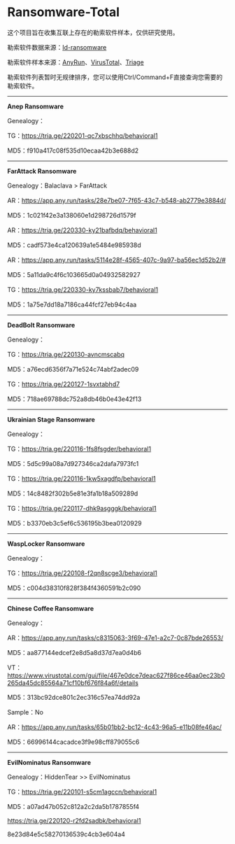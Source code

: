 # Ransomware-Total

这个项目旨在收集互联上存在的勒索软件样本，仅供研究使用。

勒索软件数据来源：[Id-ransomware](https://id-ransomware.blogspot.com/)

勒索软件样本来源：[AnyRun](https://app.any.run/)、[VirusTotal](https://www.virustotal.com/)、[Triage](https://tria.ge/)



勒索软件列表暂时无规律排序，您可以使用Ctrl/Command+F直接查询您需要的勒索软件。



------

**Anep Ransomware**

Genealogy：



TG：https://tria.ge/220201-qc7xbschhq/behavioral1

MD5：f910a417c08f535d10ecaa42b3e688d2

----

**FarAttack Ransomware**

Genealogy：Balaclava > FarAttack



AR：https://app.any.run/tasks/28e7be07-7f65-43c7-b548-ab2779e3884d/

MD5：1c021f42e3a138060e1d298726d1579f



AR：https://tria.ge/220330-ky21bafbdq/behavioral1

MD5：cadf573e4ca120639a1e5484e985938d



AR：https://app.any.run/tasks/5114e28f-4565-407c-9a97-ba56ec1d52b2/#

MD5：5a11da9c4f6c103665d0a04932582927



TG：https://tria.ge/220330-ky7kssbab7/behavioral1

MD5：1a75e7dd18a7186ca44fcf27eb94c4aa

---

**DeadBolt Ransomware**

Genealogy：



TG：https://tria.ge/220130-avncmscabq

MD5：a76ecd6356f7a71e524c74abf2adec09



TG：https://tria.ge/220127-1svxtabhd7

MD5：718ae69788dc752a8db46b0e43e42f13

---

**Ukrainian Stage Ransomware**

Genealogy：



TG：https://tria.ge/220116-1fs8fsgder/behavioral1

MD5：5d5c99a08a7d927346ca2dafa7973fc1



TG：https://tria.ge/220116-1kw5xagdfp/behavioral1

MD5：14c8482f302b5e81e3fa1b18a509289d



TG：https://tria.ge/220117-dhk9asgggk/behavioral1

MD5：b3370eb3c5ef6c536195b3bea0120929

----

**WaspLocker Ransomware**

Genealogy：



TG：https://tria.ge/220108-f2qn8scge3/behavioral1

MD5：c004d38310f828f384f4360591b2c090

---

**Chinese Coffee Ransomware**

Genealogy：



AR：https://app.any.run/tasks/c8315063-3f69-47e1-a2c7-0c87bde26553/

MD5：aa877144edcef2e8d5a8d37d7ea0d4b6



VT：https://www.virustotal.com/gui/file/467e0dce7deac627f86ce46aa0ec23b0265da45dc85564a71cf10bf676f84a6f/details

MD5：313bc92dce801c2ec316c57ea74dd92a

Sample：No



AR：https://app.any.run/tasks/65b01bb2-bc12-4c43-96a5-e11b08fe46ac/

MD5：66996144cacadce3f9e98cff879055c6

---

**EvilNominatus Ransomware**

Genealogy：HiddenTear >> EvilNominatus



TG：https://tria.ge/220101-s5cm1agccn/behavioral1

MD5：a07ad47b052c812a2c2da5b1787855f4



https://tria.ge/220120-r2fd2sadbk/behavioral1

8e23d84e5c58270136539c4cb3e604a4